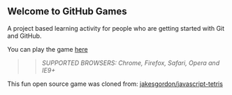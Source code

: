 ## Welcome to GitHub Games

A project based learning activity for people who are getting started with Git and GitHub.

You can play the game [here](https://eroesch3.github.io/github-games/)

>> _*SUPPORTED BROWSERS*: Chrome, Firefox, Safari, Opera and IE9+_

This fun open source game was cloned from: [jakesgordon/javascript-tetris](https://github.com/jakesgordon/javascript-tetris)
